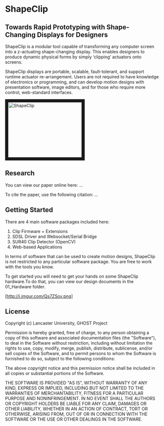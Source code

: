 # ShapeClip

## Towards Rapid Prototyping with Shape-Changing Displays for Designers

ShapeClip is a modular tool capable of transforming any computer screen into a z-actuating shape-changing display. This enables designers to produce dynamic physical forms by simply ‘clipping’ actuators onto screens.

ShapeClip displays are portable, scalable, fault-tolerant, and support runtime actuator re-arrangement. Users are not required to have knowledge of electronics or programming, and can develop motion designs with presentation software, image editors, and for those who require more control, web-standard interfaces.

<a href="http://www.youtube.com/watch?feature=player_embedded&v=5YozIqFVEgY
" target="_blank"><img src="http://img.youtube.com/vi/5YozIqFVEgY/0.jpg" 
alt="ShapeClip" width="240" height="180" border="10" /></a>

## Research

You can view our paper online here: ...

To cite the paper, use the following citation: ...


## Getting Started

There are 4 main software packages included here:

1. Clip Firmware + Extensions
2. SDSL Driver and Websocket/Serial Bridge
3. SUR40 Clip Detector (OpenCV)
4. Web-based Applications

In terms of software that can be used to create motion designs, ShapeClip is not restricted to any particular software package. You are free to work with the tools you know.

To get started you will need to get your hands on some ShapeClip hardware.To do that, you can view our design documents in the 01_Hardware folder.

[http://i.imgur.com/Qs7ZSov.png]

## License

Copyright (c) Lancaster University, GHOST Project

Permission is hereby granted, free of charge, to any person obtaining a copy of this software and associated documentation files (the "Software"), to deal in the Software without restriction, including without limitation the rights to use, copy, modify, merge, publish, distribute, sublicense, and/or sell copies of the Software, and to permit persons to whom the Software is furnished to do so, subject to the following conditions:

The above copyright notice and this permission notice shall be included in all copies or substantial portions of the Software.

THE SOFTWARE IS PROVIDED "AS IS", WITHOUT WARRANTY OF ANY KIND, EXPRESS OR IMPLIED, INCLUDING BUT NOT LIMITED TO THE WARRANTIES OF MERCHANTABILITY, FITNESS FOR A PARTICULAR PURPOSE AND NONINFRINGEMENT. IN NO EVENT SHALL THE AUTHORS OR COPYRIGHT HOLDERS BE LIABLE FOR ANY CLAIM, DAMAGES OR OTHER LIABILITY, WHETHER IN AN ACTION OF CONTRACT, TORT OR OTHERWISE, ARISING FROM, OUT OF OR IN CONNECTION WITH THE SOFTWARE OR THE USE OR OTHER DEALINGS IN THE SOFTWARE.
